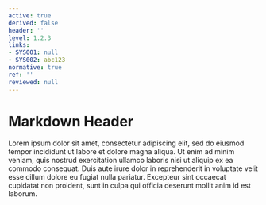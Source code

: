 ```yaml
---
active: true
derived: false
header: ''
level: 1.2.3
links:
- SYS001: null
- SYS002: abc123
normative: true
ref: ''
reviewed: null
---
```


# Markdown Header

Lorem ipsum dolor sit amet, consectetur adipiscing elit, sed do eiusmod
tempor incididunt ut labore et dolore magna aliqua.
Ut enim ad minim veniam, quis nostrud exercitation ullamco laboris nisi ut
aliquip ex ea commodo consequat.
Duis aute irure dolor in reprehenderit in voluptate velit esse cillum dolore
eu fugiat nulla pariatur.
Excepteur sint occaecat cupidatat non proident, sunt in culpa qui officia
deserunt mollit anim id est laborum.
